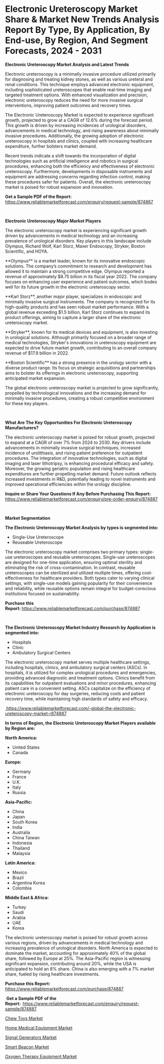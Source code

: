 <p><h1>Electronic Ureteroscopy Market Share & Market New Trends Analysis Report By Type, By Application, By End-use, By Region, And Segment Forecasts, 2024 - 2031</h1></p><p><strong>Electronic Ureteroscopy Market Analysis and Latest Trends</strong></p>
<p><p>Electronic ureteroscopy is a minimally invasive procedure utilized primarily for diagnosing and treating kidney stones, as well as various ureteral and renal conditions. This technique employs advanced electronic equipment, including sophisticated ureteroscopes that enable real-time imaging and targeted treatment options. With enhanced visualization and precision, electronic ureteroscopy reduces the need for more invasive surgical interventions, improving patient outcomes and recovery times.</p><p>The Electronic Ureteroscopy Market is expected to experience significant growth, projected to grow at a CAGR of 12.6% during the forecast period. This growth is driven by increasing incidences of urological disorders, advancements in medical technology, and rising awareness about minimally invasive procedures. Additionally, the growing adoption of electronic ureteroscopy in hospitals and clinics, coupled with increasing healthcare expenditure, further bolsters market demand. </p><p>Recent trends indicate a shift towards the incorporation of digital technologies such as artificial intelligence and robotics in surgical procedures, enhancing both the efficiency and effectiveness of electronic ureteroscopy. Furthermore, developments in disposable instruments and equipment are addressing concerns regarding infection control, making these procedures safer for patients. Overall, the electronic ureteroscopy market is poised for robust expansion and innovation.</p></p>
<p><strong>Get a Sample PDF of the Report:&nbsp;</strong> <a href="https://www.reliablemarketforecast.com/enquiry/request-sample/874887">https://www.reliablemarketforecast.com/enquiry/request-sample/874887</a></p>
<p>&nbsp;</p>
<p><strong>Electronic Ureteroscopy Major Market Players</strong></p>
<p><p>The electronic ureteroscopy market is experiencing significant growth driven by advancements in medical technology and an increasing prevalence of urological disorders. Key players in this landscape include Olympus, Richard Wolf, Karl Storz, Maxer Endoscopy, Stryker, Boston Scientific, and HOYA.</p><p>**Olympus** is a market leader, known for its innovative endoscopic solutions. The company’s commitment to research and development has allowed it to maintain a strong competitive edge. Olympus reported a revenue of approximately $8.75 billion in its fiscal year 2022. The company focuses on enhancing user experience and patient outcomes, which bodes well for its future growth in the electronic ureteroscopy sector.</p><p>**Karl Storz**, another major player, specializes in endoscopic and minimally invasive surgical instruments. The company is recognized for its high-quality products and has seen robust market performance. With a global revenue exceeding $1.5 billion, Karl Storz continues to expand its product offerings, aiming to capture a larger share of the electronic ureteroscopy market.</p><p>**Stryker**, known for its medical devices and equipment, is also investing in urological solutions. Although primarily focused on a broader range of medical technologies, Stryker's innovations in ureteroscopy equipment are expected to drive future market growth, contributing to an overall company revenue of $17.9 billion in 2022.</p><p>**Boston Scientific** has a strong presence in the urology sector with a diverse product range. Its focus on strategic acquisitions and partnerships aims to bolster its offerings in electronic ureteroscopy, supporting anticipated market expansion.</p><p>The global electronic ureteroscopy market is projected to grow significantly, propelled by technological innovations and the increasing demand for minimally invasive procedures, creating a robust competitive environment for these key players.</p></p>
<p>&nbsp;</p>
<p><strong>What Are The Key Opportunities For Electronic Ureteroscopy Manufacturers?</strong></p>
<p><p>The electronic ureteroscopy market is poised for robust growth, projected to expand at a CAGR of over 7% from 2024 to 2030. Key drivers include advancements in minimally invasive surgical techniques, increased incidence of urolithiasis, and rising patient preference for outpatient procedures. The integration of innovative technologies, such as digital imaging and laser lithotripsy, is enhancing procedural efficacy and safety. Moreover, the growing geriatric population and rising healthcare expenditures are further propelling market demand. Future outlook reflects increased investments in R&D, potentially leading to novel instruments and improved operational efficiencies within the urology discipline.</p></p>
<p><strong>Inquire or Share Your Questions If Any Before Purchasing This Report:</strong> <a href="https://www.reliablemarketforecast.com/enquiry/pre-order-enquiry/874887">https://www.reliablemarketforecast.com/enquiry/pre-order-enquiry/874887</a></p>
<p>&nbsp;</p>
<p><strong>Market Segmentation</strong></p>
<p><strong>The Electronic Ureteroscopy Market Analysis by types is segmented into:</strong></p>
<p><ul><li>Single-Use Ureteroscope</li><li>Reuseable Ureteroscope</li></ul></p>
<p><p>The electronic ureteroscopy market comprises two primary types: single-use ureteroscopes and reusable ureteroscopes. Single-use ureteroscopes are designed for one-time application, ensuring optimal sterility and eliminating the risk of cross-contamination. In contrast, reusable ureteroscopes can be sterilized and utilized multiple times, offering cost-effectiveness for healthcare providers. Both types cater to varying clinical settings, with single-use models gaining popularity for their convenience and reliability, while reusable options remain integral for budget-conscious institutions focused on sustainability.</p></p>
<p><strong>Purchase this Report:&nbsp;</strong><a href="https://www.reliablemarketforecast.com/purchase/874887">https://www.reliablemarketforecast.com/purchase/874887</a></p>
<p>&nbsp;</p>
<p><strong>The Electronic Ureteroscopy Market Industry Research by Application is segmented into:</strong></p>
<p><ul><li>Hospitals</li><li>Clinic</li><li>Ambulatory Surgical Centers</li></ul></p>
<p><p>The electronic ureteroscopy market serves multiple healthcare settings, including hospitals, clinics, and ambulatory surgical centers (ASCs). In hospitals, it is utilized for complex urological procedures and emergencies, providing advanced diagnostic and treatment options. Clinics benefit from its capabilities for outpatient evaluations and minor procedures, enhancing patient care in a convenient setting. ASCs capitalize on the efficiency of electronic ureteroscopy for day surgeries, reducing costs and patient recovery time, while maintaining high standards of safety and efficacy.</p></p>
<p><a href="https://www.reliablemarketforecast.com/-global-the-electronic-ureteroscopy-market-r874887">&nbsp;https://www.reliablemarketforecast.com/-global-the-electronic-ureteroscopy-market-r874887</a></p>
<p><strong>In terms of Region, the Electronic Ureteroscopy Market Players available by Region are:</strong></p>
<p>
    <p> <strong> North America: </strong>
        <ul>
            <li>United States</li>
            <li>Canada</li>
        </ul>
        </p> 
    <p> <strong> Europe: </strong>
        <ul>
            <li>Germany</li>
            <li>France</li>
            <li>U.K.</li>
            <li>Italy</li>
            <li>Russia</li>
        </ul>
        </p> 
    <p> <strong> Asia-Pacific: </strong>
        <ul>
            <li>China</li>
            <li>Japan</li>
            <li>South Korea</li>
            <li>India</li>
            <li>Australia</li>
            <li>China Taiwan</li>
            <li>Indonesia</li>
            <li>Thailand</li>
            <li>Malaysia</li>
        </ul>
        </p> 
    <p> <strong> Latin America: </strong>
        <ul>
            <li>Mexico</li>
            <li>Brazil</li>
            <li>Argentina Korea</li>
            <li>Colombia</li>
        </ul>
        </p> 
    <p> <strong> Middle East & Africa: </strong>
        <ul>
            <li>Turkey</li>
            <li>Saudi</li>
            <li>Arabia</li>
            <li>UAE</li>
            <li>Korea</li>
        </ul>
    </p>
    </p>
<p><p>The electronic ureteroscopy market is poised for robust growth across various regions, driven by advancements in medical technology and increasing prevalence of urological disorders. North America is expected to dominate the market, accounting for approximately 40% of the global share, followed by Europe at 25%. The Asia-Pacific region is witnessing significant expansion, contributing around 20%, while the USA is anticipated to hold an 8% share. China is also emerging with a 7% market share, fueled by rising healthcare investments.</p></p>
<p><strong>Purchase this Report: </strong><a href="https://www.reliablemarketforecast.com/purchase/874887">https://www.reliablemarketforecast.com/purchase/874887</a></p>
<p>&nbsp;<strong>Get a Sample PDF of the Report:&nbsp;&nbsp;</strong><a href="https://www.reliablemarketforecast.com/enquiry/request-sample/874887">https://www.reliablemarketforecast.com/enquiry/request-sample/874887</a></p>
<p><strong></strong></p>
<p><p><a href="https://www.linkedin.com/pulse/mapping-chew-toys-market-trends-challenges-breakthroughs-2024-5ld6c?trackingId=pRkbHHZ1TxGr5IBMazmO3w%3D%3D">Chew Toys Market</a></p><p><a href="https://www.linkedin.com/pulse/strategic-insights-global-home-medical-equipment-market-trends-qvjne?trackingId=HR6ePrBRSjSlLcrBZSqNsQ%3D%3D">Home Medical Equipment Market</a></p><p><a href="https://www.linkedin.com/pulse/comprehensive-analysis-global-signal-generators-market-growth-zoxyf?trackingId=0gOW5QIiTOyrRk06xloZ6g%3D%3D">Signal Generators Market</a></p><p><a href="https://www.linkedin.com/pulse/smart-beacon-market-analysis-report-global-insights-region-ahkue?trackingId=fh%2BW4%2FZ%2BQGOF89r%2FRsm3Xg%3D%3D">Smart Beacon Market</a></p><p><a href="https://www.linkedin.com/pulse/global-oxygen-therapy-equipment-market-opportunities-forecast-zuppe?trackingId=iHWCH0bMTruLB3UzMPytnA%3D%3D">Oxygen Therapy Equipment Market</a></p></p>